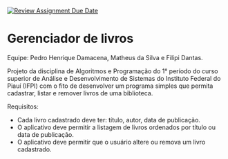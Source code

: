 [![Review Assignment Due Date](https://classroom.github.com/assets/deadline-readme-button-24ddc0f5d75046c5622901739e7c5dd533143b0c8e959d652212380cedb1ea36.svg)](https://classroom.github.com/a/UFN7TVW9)

# Gerenciador de livros
Equipe: Pedro Henrique Damacena, Matheus da Silva e Filipi Dantas.

Projeto da disciplina de Algoritmos e Programação do 1° período do curso superior de Análise e Desenvolvimento de Sistemas do Instituto Federal do Piauí (IFPI) com o fito de desenvolver um programa simples que permita cadastrar, listar e remover livros de uma biblioteca.

Requisitos: 
- Cada livro cadastrado deve ter: título, autor, data de publicação.
- O aplicativo deve permitir a listagem de livros ordenados por título ou data de publicação.
- O aplicativo deve permitir que o usuário altere ou remova um livro cadastrado.
